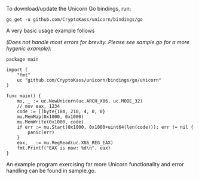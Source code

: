 To download/update the Unicorn Go bindings, run:

    go get -u github.com/CryptoKass/unicorn/bindings/go

A very basic usage example follows

_(Does not handle most errors for brevity. Please see sample.go for a more hygenic example):_

    package main

    import (
        "fmt"
        uc "github.com/CryptoKass/unicorn/bindings/go/unicorn"
    )

    func main() {
        mu, _ := uc.NewUnicorn(uc.ARCH_X86, uc.MODE_32)
        // mov eax, 1234
        code := []byte{184, 210, 4, 0, 0}
        mu.MemMap(0x1000, 0x1000)
        mu.MemWrite(0x1000, code)
        if err := mu.Start(0x1000, 0x1000+uint64(len(code))); err != nil {
            panic(err)
        }
        eax, _ := mu.RegRead(uc.X86_REG_EAX)
        fmt.Printf("EAX is now: %d\n", eax)
    }

An example program exercising far more Unicorn functionality and error handling can be found in sample.go.

